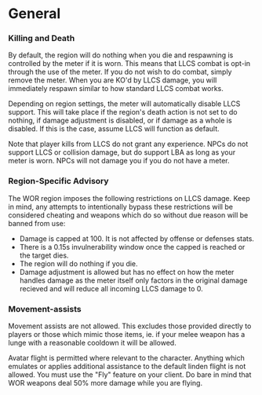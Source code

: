 # General
### Killing and Death
By default, the region will do nothing when you die and respawning is controlled by the meter if it is worn. This means that LLCS combat is opt-in through the use of the meter. If you do not wish to do combat, simply remove the meter. When you are KO'd by LLCS damage, you will immediately respawn similar to how standard LLCS combat works.

Depending on region settings, the meter will automatically disable LLCS support. This will take place if the region's death action is not set to do nothing, if damage adjustment is disabled, or if damage as a whole is disabled. If this is the case, assume LLCS will function as default.

Note that player kills from LLCS do not grant any experience. NPCs do not support LLCS or collision damage, but do support LBA as long as your meter is worn. NPCs will not damage you if you do not have a meter.

### Region-Specific Advisory
The WOR region imposes the following restrictions on LLCS damage. Keep in mind, any attempts to intentionally bypass these restrictions will be considered cheating and weapons which do so without due reason will be banned from use:
- Damage is capped at 100. It is not affected by offense or defenses stats.
- There is a 0.15s invulnerability window once the capped is reached or the target dies.
- The region will do nothing if you die.
- Damage adjustment is allowed but has no effect on how the meter handles damage as the meter itself only factors in the original damage recieved and will reduce all incoming LLCS damage to 0.

### Movement-assists
Movement assists are not allowed. This excludes those provided directly to players or those which mimic those items, ie. if your melee weapon has a lunge with a reasonable cooldown it will be allowed.

Avatar flight is permitted where relevant to the character. Anything which emulates or applies additional assistance to the default linden flight is not allowed. You must use the "Fly" feature on your client. Do bare in mind that WOR weapons deal 50% more damage while you are flying.
